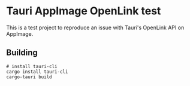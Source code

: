 # Tauri AppImage OpenLink test

This is a test project to reproduce an issue with Tauri's OpenLink API on AppImage.

## Building

```shell
# install tauri-cli
cargo install tauri-cli
cargo-tauri build
```
